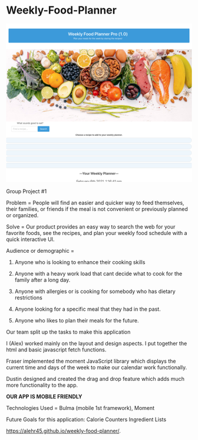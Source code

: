 # Weekly-Food-Planner


![Alt text](/screenshot.png?raw=true "Optional Title")

Group Project #1


Problem  = People will find an easier and quicker way to feed themselves, their families, or friends if the meal is not convenient or previously planned or organized.

Solve =  Our product provides an easy way to search the web for your favorite foods, see the recipes, and plan your weekly food schedule with a quick interactive UI.


Audience or demographic = 

1. Anyone who is looking to enhance their cooking skills

2. Anyone with a heavy work load that cant decide what to cook for the family after a long day.

3. Anyone with allergies or is cooking for somebody who has dietary restrictions

4. Anyone looking for a specific meal that they had in the past.

5. Anyone who likes to plan their meals for the future.

Our team split up the tasks to make this application

I (Alex) worked mainly on the layout and design aspects. I put together the html and basic javascript fetch functions.

Fraser implemented the moment JavaScript library which displays the current time and days of the week to make our calendar work functionally.

Dustin designed and created the drag and drop feature which adds much more functionality to the app.


**OUR APP IS MOBILE FRIENDLY**

Technologies Used = 
Bulma (mobile 1st framework), 
Moment

Future Goals for this application:
Calorie Counters
Ingredient Lists


https://alehr45.github.io/weekly-food-planner/.
